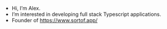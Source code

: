 -  Hi, I’m Alex.
-  I’m interested in developing full stack Typescript applications. 
-  Founder of https://www.sortof.app/






